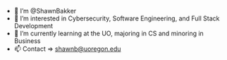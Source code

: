 - 👋 I’m @ShawnBakker
- 👀 I’m interested in Cybersecurity, Software Engineering, and Full Stack Development
- 🌱 I’m currently learning at the UO, majoring in CS and minoring in Business
- 📫 Contact => shawnb@uoregon.edu

<!---
ShawnBakker/ShawnBakker is a ✨ special ✨ repository because its `README.md` (this file) appears on your GitHub profile.
You can click the Preview link to take a look at your changes.
--->

